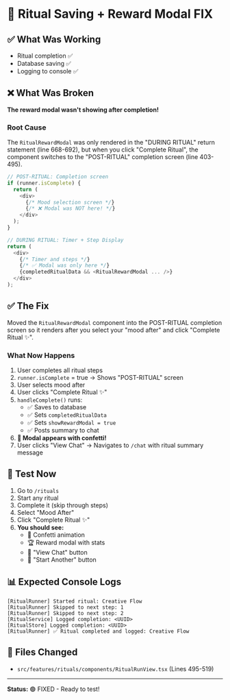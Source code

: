 # 🎉 Ritual Saving + Reward Modal FIX

## ✅ What Was Working
- Ritual completion ✅
- Database saving ✅  
- Logging to console ✅

## ❌ What Was Broken
**The reward modal wasn't showing after completion!**

### Root Cause
The `RitualRewardModal` was only rendered in the "DURING RITUAL" return statement (line 668-692), but when you click "Complete Ritual", the component switches to the "POST-RITUAL" completion screen (line 403-495).

```typescript
// POST-RITUAL: Completion screen
if (runner.isComplete) {
  return (
    <div>
      {/* Mood selection screen */}
      {/* ❌ Modal was NOT here! */}
    </div>
  );
}

// DURING RITUAL: Timer + Step Display  
return (
  <div>
    {/* Timer and steps */}
    {/* ✅ Modal was only here */}
    {completedRitualData && <RitualRewardModal ... />}
  </div>
);
```

## ✅ The Fix
Moved the `RitualRewardModal` component into the POST-RITUAL completion screen so it renders after you select your "mood after" and click "Complete Ritual ✨".

### What Now Happens
1. User completes all ritual steps
2. `runner.isComplete` = true → Shows "POST-RITUAL" screen
3. User selects mood after
4. User clicks "Complete Ritual ✨"
5. `handleComplete()` runs:
   - ✅ Saves to database
   - ✅ Sets `completedRitualData`
   - ✅ Sets `showRewardModal = true`
   - ✅ Posts summary to chat
6. **🎉 Modal appears with confetti!**
7. User clicks "View Chat" → Navigates to `/chat` with ritual summary message

## 🧪 Test Now
1. Go to `/rituals`
2. Start any ritual
3. Complete it (skip through steps)
4. Select "Mood After"
5. Click "Complete Ritual ✨"
6. **You should see:**
   - 🎊 Confetti animation
   - 🏆 Reward modal with stats
   - 💬 "View Chat" button
   - 🔁 "Start Another" button

## 📊 Expected Console Logs
```
[RitualRunner] Started ritual: Creative Flow
[RitualRunner] Skipped to next step: 1
[RitualRunner] Skipped to next step: 2
[RitualService] Logged completion: <UUID>
[RitualStore] Logged completion: <UUID>
[RitualRunner] ✅ Ritual completed and logged: Creative Flow
```

## 🔗 Files Changed
- `src/features/rituals/components/RitualRunView.tsx` (Lines 495-519)

---

**Status:** 🟢 FIXED - Ready to test!

